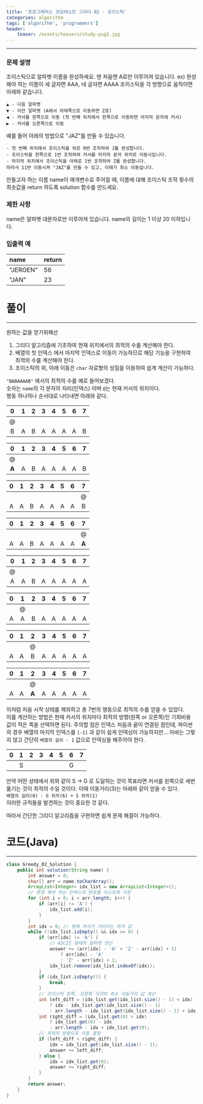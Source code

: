 ```yaml
---
title: '프로그래머스 코딩테스트 그리디 02 - 조이스틱'
categories: algorithm
tags: ['algorithm', 'programmers']
header:
    teaser: /assets/teasers/study-pug2.jpg
---
```

- - -

### 문제 설명

조이스틱으로 알파벳 이름을 완성하세요. 맨 처음엔 A로만 이루어져 있습니다.
ex) 완성해야 하는 이름이 세 글자면 AAA, 네 글자면 AAAA
조이스틱을 각 방향으로 움직이면 아래와 같습니다.

```
▲ - 다음 알파벳
▼ - 이전 알파벳 (A에서 아래쪽으로 이동하면 Z로)
◀ - 커서를 왼쪽으로 이동 (첫 번째 위치에서 왼쪽으로 이동하면 마지막 문자에 커서)
▶ - 커서를 오른쪽으로 이동
```

예를 들어 아래의 방법으로 "JAZ"를 만들 수 있습니다.
```
- 첫 번째 위치에서 조이스틱을 위로 9번 조작하여 J를 완성합니다.
- 조이스틱을 왼쪽으로 1번 조작하여 커서를 마지막 문자 위치로 이동시킵니다.
- 마지막 위치에서 조이스틱을 아래로 1번 조작하여 Z를 완성합니다.
따라서 11번 이동시켜 "JAZ"를 만들 수 있고, 이때가 최소 이동입니다.
```

만들고자 하는 이름 name이 매개변수로 주어질 때, 이름에 대해 조이스틱 조작 횟수의 최솟값을 return 하도록 solution 함수를 만드세요.

### 제한 사항

name은 알파벳 대문자로만 이루어져 있습니다.
name의 길이는 1 이상 20 이하입니다.

### 입출력 예

| name     | return |
| :------- | :----- |
| "JEROEN" | 56     |
| "JAN"    | 23     |

# 풀이

- - -   

원하는 값을 얻기위해선

1. 그리디 알고리즘에 기초하여 현재 위치에서의 최적의 수를 계산해야 한다.
2. 배열의 첫 인덱스 에서 마지막 인덱스로 이동이 가능하므로 해당 기능을 구현하여 최적의 수를 계산해야 한다.
3. 조이스틱의 위, 아래 이동은 `char` 자료형의 성질을 이용하여 쉽게 계산이 가능하다.

`"BABAAAAB"` 에서의 최적의 수를 예로 들어보겠다.   
숫자는 `name`의 각 문자의 자리(인덱스) 이며 `@`는 현재 커서의 위치이다.   
행동 하나하나 순서대로 나타내면 아래와 같다.

|   0   |   1   |   2   |   3   |   4   |   5   |   6   |   7   |
| :---: | :---: | :---: | :---: | :---: | :---: | :---: | :---: |
|   @   |       |       |       |       |       |       |       |
|   B   |   A   |   B   |   A   |   A   |   A   |   A   |   B   |

|   0   |   1   |   2   |   3   |   4   |   5   |   6   |   7   |
| :---: | :---: | :---: | :---: | :---: | :---: | :---: | :---: |
|   @   |       |       |       |       |       |       |       |
| __A__ |   A   |   B   |   A   |   A   |   A   |   A   |   B   |

|   0   |   1   |   2   |   3   |   4   |   5   |   6   |   7   |
| :---: | :---: | :---: | :---: | :---: | :---: | :---: | :---: |
|       |       |       |       |       |       |       |   @   |
|   A   |   A   |   B   |   A   |   A   |   A   |   A   |   B   |

|   0   |   1   |   2   |   3   |   4   |   5   |   6   |   7   |
| :---: | :---: | :---: | :---: | :---: | :---: | :---: | :---: |
|       |       |       |       |       |       |       |   @   |
|   A   |   A   |   B   |   A   |   A   |   A   |   A   | __A__ |

|   0   |   1   |   2   |   3   |   4   |   5   |   6   |   7   |
| :---: | :---: | :---: | :---: | :---: | :---: | :---: | :---: |
|   @   |       |       |       |       |       |       |       |
|   A   |   A   |   B   |   A   |   A   |   A   |   A   |   A   |

|   0   |   1   |   2   |   3   |   4   |   5   |   6   |   7   |
| :---: | :---: | :---: | :---: | :---: | :---: | :---: | :---: |
|       |   @   |       |       |       |       |       |       |
|   A   |   A   |   B   |   A   |   A   |   A   |   A   |   A   |

|   0   |   1   |   2   |   3   |   4   |   5   |   6   |   7   |
| :---: | :---: | :---: | :---: | :---: | :---: | :---: | :---: |
|       |       |   @   |       |       |       |       |       |
|   A   |   A   |   B   |   A   |   A   |   A   |   A   |   A   |

|   0   |   1   |   2   |   3   |   4   |   5   |   6   |   7   |
| :---: | :---: | :---: | :---: | :---: | :---: | :---: | :---: |
|       |       |   @   |       |       |       |       |       |
|   A   |   A   | __A__ |   A   |   A   |   A   |   A   |   A   |

이처럼 처음 시작 상태를 제외하고 총 7번의 행동으로 최적의 수를 얻을 수 있었다.   
이를 계산하는 방법은 현재 커서의 위치마다 최적의 방향(왼쪽 or 오른쪽)인 기회비용 값이 적은 쪽을 선택하면 된다. 주의할 점은 인덱스 처음과 끝이 연결된 점인데, 파이썬의 경우 배열의 마지막 인덱스를 `[-1]` 과 같이 쉽게 인덱싱이 가능하지만... 자바는 그렇지 않고 간단히 `배열의 길이 - 1` 값으로 인덱싱을 해주어야 한다.

|   0   |   1   |   2   |   3   |   4   |   5   |   6   |   7   |
| :---: | :---: | :---: | :---: | :---: | :---: | :---: | :---: |
|       |   S   |       |       |       |       |   G   |       |

만약 어떤 상태에서 위와 같이 S -> G 로 도달하는 것이 목표라면 커서를 왼쪽으로 세번 옮기는 것이 최적의 수일 것이다. 이때 이동거리(3)는 아래와 같이 얻을 수 있다.   
`배열의 길이(8) - G 위치(6) + S 위치(1)`   
이러한 규칙들을 발견하는 것이 중요한 것 같다.

따라서 간단한 그리디 알고리즘을 구현하면 쉽게 문제 해결이 가능하다.

# 코드(Java)

- - -

```java
class Greedy_02_Solution {
    public int solution(String name) {
        int answer = 0;
        char[] arr = name.toCharArray();
        ArrayList<Integer> idx_list = new ArrayList<Integer>();
        // 변경 해야 하는 인덱스의 번호를 리스트에 저장
        for (int i = 0; i < arr.length; i++) {
            if (arr[i] != 'A') {
                idx_list.add(i);
            }
        }
        int idx = 0; // 현재 커서가 가리키는 위치 값
        while (!idx_list.isEmpty() && idx >= 0) {
            if (arr[idx] != 'A') {
                // ASCII 형태의 알파벳 연산
                answer += (arr[idx] - 'A' < 'Z' - arr[idx] + 1) 
                    ? arr[idx] - 'A' 
                    : 'Z' - arr[idx] + 1;
                idx_list.remove(idx_list.indexOf(idx));
            }
            if (idx_list.isEmpty()) {
                break;
            }
            // 조이스틱 왼쪽, 오른쪽 각각의 최소 이동거리 값 계산
            int left_diff = (idx_list.get(idx_list.size() - 1) < idx) 
                ? idx - idx_list.get(idx_list.size() - 1)
                : arr.length - idx_list.get(idx_list.size() - 1) + idx;
            int right_diff = (idx_list.get(0) > idx) 
                ? idx_list.get(0) - idx 
                : arr.length - idx + idx_list.get(0);
            // 최적의 방향으로 이동 결정
            if (left_diff < right_diff) {
                idx = idx_list.get(idx_list.size() - 1);
                answer += left_diff;
            } else {
                idx = idx_list.get(0);
                answer += right_diff;
            }
        }
        return answer;
    }
}
```